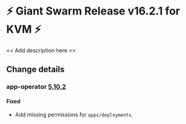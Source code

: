 # :zap: Giant Swarm Release v16.2.1 for KVM :zap:

<< Add description here >>

## Change details


### app-operator [5.10.2](https://github.com/giantswarm/app-operator/releases/tag/v5.10.2)

#### Fixed
- Add missing permissions for `apps/deployments`.



